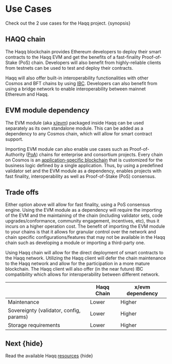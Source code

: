 <!--
order: 3
-->

# Use Cases

Check out the 2 use cases for the Haqq project. {synopsis}

## HAQQ chain

The Haqq blockchain provides Ethereum developers to deploy their smart contracts to the
Haqq EVM and get the benefits of a fast-finality Proof-of-Stake (PoS) chain. Developers will
also benefit from highly-reliable clients from testnets can be used to test and deploy their
contracts.

Haqq will also offer built-in interoperability functionalities with other Cosmos and BFT chains by using [IBC](https://ibcprotocol.org/). Developers can also benefit from using a bridge network to enable interoperability between mainnet Ethereum and Haqq.

## EVM module dependency

The EVM module (aka [x/evm](https://github.com/evmos/ethermint/tree/main/x/evm)) packaged inside
Haqq can be used separately as its own standalone module. This can be added as a dependency to
any Cosmos chain, which will allow for smart contract support.

Importing EVM module can also enable use cases such as Proof-of-Authority
([PoA](https://en.wikipedia.org/wiki/Proof_of_authority)) chains for enterprise and consortium
projects. Every chain on Cosmos is an [application-specific
blockchain](https://docs.cosmos.network/master/intro/why-app-specific.html) that is customized for
the business logic defined by a single application. Thus, by using a predefined validator set and
the EVM module as a dependency, enables projects with fast finality, interoperability as well as
Proof-of-Stake (PoS) consensus.

## Trade offs

Either option above will allow for fast finality, using a PoS consensus engine. Using the EVM module
as a dependency will require the importing of the EVM and the maintaining of the chain (including
validator sets, code upgrades/conformance, community engagement, incentives, etc), thus it incurs on a
higher operation cost. The benefit of importing the EVM module to your chains is that it allows for
granular control over the network and chain specific configurations/features that may not be
available in the Haqq chain such as developing a module or importing a third-party one.

Using Haqq chain will allow for the direct deployment of smart contracts to the Haqq
network. Utilizing the Haqq client will defer the chain maintenance to the Haqq network
and allow for the participation in a more mature blockchain. The Haqq client will also offer
(in the near future) IBC compatibility which allows for interoperability between different network.

|                                         | Haqq Chain     | x/evm dependency |
|-----------------------------------------|-----------------|------------------|
| Maintenance                             | Lower           | Higher           |
| Sovereignty (validator, config, params) | Lower           | Higher           |
| Storage requirements                    | Lower           | Higher           |

## Next {hide}

Read the available Haqq [resources](./resources.md) {hide}
